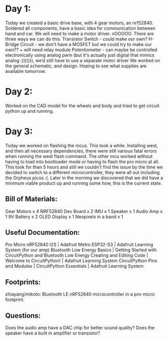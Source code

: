 # Day 1:

Today we created a basic drive base, with 4 gear motors, an nrf52840. Soldered all components, have a basic idea for communication between hand and car. We will need to make a motor driver. nOOOOO. There are three ways we can do this:
Transistor Switch - could make our own?
H-Bridge Circuit - we don't have a MOSFET but we could try to make our own?? + will need relay module
Potentiometer - can maybe be controlled electronically using analog pwm (but it's actually just digital that mimics analog :))))))), we’d still have to use a separate motor driver
We worked on the general schematic, and design. Hoping to see what supplies are available tomorrow. 

# Day 2:

Worked on the CAD model for the wheels and body and tried to get circuit python up and running.

# Day 3:

Today we worked on flashing the mcus. This took a while. Installing west, and then all necessary dependencies, there were still various fatal errors when running the west flash command. The other mcu worked without having to load into bootloader mode or having to flash the pro micro at all. This took for than 5 hours and still we couldn't find the issue by the time we decided to switch to a different microcontroller, they were all out including the Orpheus picos :(. Later in the morning we discovered that we did have a minimum viable product up and running some how, this is the current state.

## Bill of Materials:

Gear Motors x 4
NRF52840 Dev Board x 2
IMU x 1
Speaker x 1
Audio Amp x 1
9V Battery x 2
OLED Display x 1
Neopixels in a band x 1

## Useful Documentation:

Pro Micro nRF52840
I2S | Adafruit Metro ESP32-S3 | Adafruit Learning System (for our amp)
Bluetooth Low Energy Basics | Getting Started with CircuitPython and Bluetooth Low Energy
Creating and Editing Code | Welcome to CircuitPython! | Adafruit Learning System
CircuitPython Pins and Modules | CircuitPython Essentials | Adafruit Learning System

## Footprints:

zhiayang/mikoto: Bluetooth LE nRF52840 microcontroller in a pro-micro footprint.


## Questions:

Does the audio amp have a DAC chip for better sound quality?
Does the speaker have a built in amplifier or transistor?


